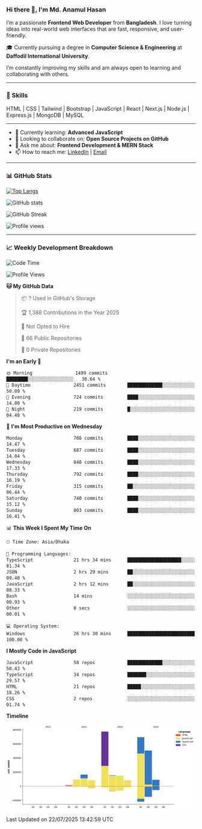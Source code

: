 ### Hi there 👋, I'm Md. Anamul Hasan

I’m a passionate **Frontend Web Developer** from **Bangladesh**. I love turning ideas into real-world web interfaces that are fast, responsive, and user-friendly.

🎓 Currently pursuing a degree in **Computer Science & Engineering** at **Daffodil International University**.

I’m constantly improving my skills and am always open to learning and collaborating with others.

---

### 🚀 Skills
HTML | CSS | Tailwind | Bootstrap | JavaScript | React | Next.js | Node.js | Express.js | MongoDB | MySQL 

---

- 🌱 Currently learning: **Advanced JavaScript**
- 👯 Looking to collaborate on: **Open Source Projects on GitHub**
- 💬 Ask me about: **Frontend Development & MERN Stack**
- 📫 How to reach me: [LinkedIn](https://www.linkedin.com/in/mdanamulhasan201) | [Email](mailto:anamulhasan3625@gmail.com)

---

### 📊 GitHub Stats

[![Top Langs](https://github-readme-stats.vercel.app/api/top-langs/?username=mdanamulhasan201&layout=compact)](https://github.com/anuraghazra/github-readme-stats)

![GitHub stats](https://github-readme-stats.vercel.app/api?username=mdanamulhasan201&show_icons=true&count_private=true&theme=tokyonight)

![GitHub Streak](https://streak-stats.demolab.com?user=mdanamulhasan201&theme=tokyonight)

![Profile views](https://gpvc.arturio.dev/mdanamulhasan201)

---

### 📈 Weekly Development Breakdown

<!--START_SECTION:waka-->
![Code Time](http://img.shields.io/badge/Code%20Time-455%20hrs%2020%20mins-blue)

![Profile Views](http://img.shields.io/badge/Profile%20Views-0-blue)

**🐱 My GitHub Data** 

> 📦 ? Used in GitHub's Storage 
 > 
> 🏆 1,388 Contributions in the Year 2025
 > 
> 🚫 Not Opted to Hire
 > 
> 📜 66 Public Repositories 
 > 
> 🔑 0 Private Repositories 
 > 
**I'm an Early 🐤** 

```text
🌞 Morning                1499 commits        ████████░░░░░░░░░░░░░░░░░   30.64 % 
🌆 Daytime                2451 commits        █████████████░░░░░░░░░░░░   50.09 % 
🌃 Evening                724 commits         ████░░░░░░░░░░░░░░░░░░░░░   14.80 % 
🌙 Night                  219 commits         █░░░░░░░░░░░░░░░░░░░░░░░░   04.48 % 
```
📅 **I'm Most Productive on Wednesday** 

```text
Monday                   708 commits         ████░░░░░░░░░░░░░░░░░░░░░   14.47 % 
Tuesday                  687 commits         ████░░░░░░░░░░░░░░░░░░░░░   14.04 % 
Wednesday                848 commits         ████░░░░░░░░░░░░░░░░░░░░░   17.33 % 
Thursday                 792 commits         ████░░░░░░░░░░░░░░░░░░░░░   16.19 % 
Friday                   315 commits         ██░░░░░░░░░░░░░░░░░░░░░░░   06.44 % 
Saturday                 740 commits         ████░░░░░░░░░░░░░░░░░░░░░   15.12 % 
Sunday                   803 commits         ████░░░░░░░░░░░░░░░░░░░░░   16.41 % 
```


📊 **This Week I Spent My Time On** 

```text
🕑︎ Time Zone: Asia/Dhaka

💬 Programming Languages: 
TypeScript               21 hrs 34 mins      ████████████████████░░░░░   81.34 % 
JSON                     2 hrs 29 mins       ██░░░░░░░░░░░░░░░░░░░░░░░   09.40 % 
JavaScript               2 hrs 12 mins       ██░░░░░░░░░░░░░░░░░░░░░░░   08.33 % 
Bash                     14 mins             ░░░░░░░░░░░░░░░░░░░░░░░░░   00.93 % 
Other                    0 secs              ░░░░░░░░░░░░░░░░░░░░░░░░░   00.01 % 

💻 Operating System: 
Windows                  26 hrs 30 mins      █████████████████████████   100.00 % 
```

**I Mostly Code in JavaScript** 

```text
JavaScript               58 repos            █████████████░░░░░░░░░░░░   50.43 % 
TypeScript               34 repos            ███████░░░░░░░░░░░░░░░░░░   29.57 % 
HTML                     21 repos            █████░░░░░░░░░░░░░░░░░░░░   18.26 % 
CSS                      2 repos             ░░░░░░░░░░░░░░░░░░░░░░░░░   01.74 % 
```



**Timeline**

![Lines of Code chart](https://raw.githubusercontent.com/mdanamulhasan201/mdanamulhasan201/main/assets/bar_graph.png)


 Last Updated on 22/07/2025 13:42:59 UTC
<!--END_SECTION:waka-->
